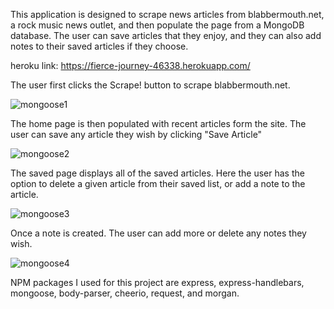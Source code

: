 This application is designed to scrape news articles from blabbermouth.net, a rock music news outlet, and then populate the page from a MongoDB database.  The user can save articles that they enjoy, and they can also add notes to their saved articles if they choose.

heroku link: https://fierce-journey-46338.herokuapp.com/

The user first clicks the Scrape! button to scrape blabbermouth.net.  

![mongoose1](https://user-images.githubusercontent.com/25482392/29468228-6b88f47a-8411-11e7-8b61-dea1de6c84e1.png)

The home page is then populated with recent articles form the site.  The user can save any article they wish by clicking "Save Article"

![mongoose2](https://user-images.githubusercontent.com/25482392/29468230-6d366884-8411-11e7-94c2-e2db3105d36a.png)

The saved page displays all of the saved articles.  Here the user has the option to delete a given article from their saved list, or add a note to the article.

![mongoose3](https://user-images.githubusercontent.com/25482392/29468233-6ee724f2-8411-11e7-9cdf-b45162a56d9f.png)

Once a note is created.  The user can add more or delete any notes they wish.

![mongoose4](https://user-images.githubusercontent.com/25482392/29468235-6ff914d6-8411-11e7-9771-20a3eb3f8ce7.png)

NPM packages I used for this project are express, express-handlebars, mongoose, body-parser, cheerio, request, and morgan.
